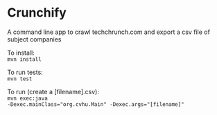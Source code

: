 Crunchify
=========

A command line app to crawl techchrunch.com and export a csv file of subject companies

To install: <br>
<code>mvn install</code>

To run tests:<br>
<code>mvn test</code>

To run (create a [filename].csv):<br>
<code>mvn exec:java -Dexec.mainClass="org.cvhu.Main" -Dexec.args="[filename]"</code>
